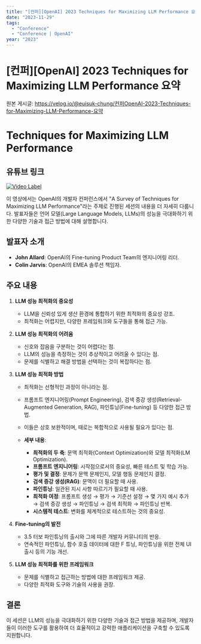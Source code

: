 ```yaml
---
title: "[컨퍼][OpenAI] 2023 Techniques for Maximizing LLM Performance 요약"
date: "2023-11-29"
tags:
  - "Conference"
  - "Conference | OpenAI"
year: "2023"
---
```


# [컨퍼][OpenAI] 2023 Techniques for Maximizing LLM Performance 요약

원본 게시글: https://velog.io/@euisuk-chung/컨퍼OpenAI-2023-Techniques-for-Maximizing-LLM-Performance-요약



Techniques for Maximizing LLM Performance
=========================================

유튜브 링크
------

[![Video Label](https://img.youtube.com/vi/ahnGLM-RC1Y/0.jpg)](https://youtu.be/ahnGLM-RC1Y?list=PLOXw6I10VTv-exVCRuRjbT6bqkfO74rWz)

이 영상에서는 OpenAI의 개발자 컨퍼런스에서 "A Survey of Techniques for Maximizing LLM Performance"라는 주제로 진행된 세션의 내용을 더 자세히 다룹니다. 발표자들은 언어 모델(Large Language Models, LLMs)의 성능을 극대화하기 위한 다양한 기술과 접근 방법에 대해 설명합니다.

발표자 소개
------

* **John Allard**: OpenAI의 Fine-tuning Product Team의 엔지니어링 리더.
* **Colin Jarvis**: OpenAI의 EMEA 솔루션 책임자.

주요 내용
-----

1. **LLM 성능 최적화의 중요성**
   
   * LLM을 신뢰성 있게 생산 환경에 통합하기 위한 최적화의 중요성 강조.
   * 최적화는 어렵지만, 다양한 프레임워크와 도구들을 통해 접근 가능.
2. **LLM 성능 최적화의 어려움**
   
   * 신호와 잡음을 구분하는 것이 어렵다는 점.
   * LLM의 성능을 측정하는 것이 추상적이고 어려울 수 있다는 점.
   * 문제를 식별하고 해결 방법을 선택하는 것이 복잡하다는 점.
3. **LLM 성능 최적화 방법**
   
   * 최적화는 선형적인 과정이 아니라는 점.
   * 프롬프트 엔지니어링(Prompt Engineering), 검색 증강 생성(Retrieval-Augmented Generation, RAG), 파인튜닝(Fine-tuning) 등 다양한 접근 방법.
   * 이들은 상호 보완적이며, 때로는 복합적으로 사용될 필요가 있다는 점.
   * **세부 내용**:
     
     + **최적화의 두 축**: 문맥 최적화(Context Optimization)와 모델 최적화(LM Optimization).
     + **프롬프트 엔지니어링**: 시작점으로서의 중요성, 빠른 테스트 및 학습 가능.
     + **평가 및 결정**: 문제가 문맥 문제인지, 모델 행동 문제인지 결정.
     + **검색 증강 생성(RAG)**: 문맥이 더 필요할 때 사용.
     + **파인튜닝**: 일관된 지시 사항 따르기가 필요할 때 사용.
     + **최적화 여정**: 프롬프트 생성 → 평가 → 기준선 설정 → 몇 가지 예시 추가 → 검색 증강 생성 → 파인튜닝 → 검색 최적화 → 파인튜닝 반복.
     + **시스템적 테스트**: 변화를 체계적으로 테스트하는 것의 중요성.
4. **Fine-tuning의 발전**
   
   * 3.5 터보 파인튜닝의 출시와 그에 따른 개발자 커뮤니티의 반응.
   * 연속적인 파인튜닝, 함수 호출 데이터에 대한 F 튜닝, 파인튜닝을 위한 전체 UI 출시 등의 기능 개선.
5. **LLM 성능 최적화를 위한 프레임워크**
   
   * 문제를 식별하고 접근하는 방법에 대한 프레임워크 제공.
   * 다양한 최적화 도구와 기술의 사용을 권장.

결론
--

이 세션은 LLM의 성능을 극대화하기 위한 다양한 기술과 접근 방법을 제공하며, 개발자들이 이러한 도구를 활용하여 더 효율적이고 강력한 애플리케이션을 구축할 수 있도록 지원합니다.

